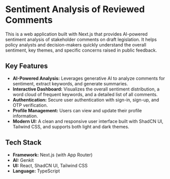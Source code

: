 # Sentiment Analysis of Reviewed Comments

This is a web application built with Next.js that provides AI-powered sentiment analysis of stakeholder comments on draft legislation. It helps policy analysts and decision-makers quickly understand the overall sentiment, key themes, and specific concerns raised in public feedback.

## Key Features

- **AI-Powered Analysis:** Leverages generative AI to analyze comments for sentiment, extract keywords, and generate summaries.
- **Interactive Dashboard:** Visualizes the overall sentiment distribution, a word cloud of frequent keywords, and a detailed list of all comments.
- **Authentication:** Secure user authentication with sign-in, sign-up, and OTP verification.
- **Profile Management:** Users can view and update their profile information.
- **Modern UI:** A clean and responsive user interface built with ShadCN UI, Tailwind CSS, and supports both light and dark themes.

## Tech Stack

- **Framework:** Next.js (with App Router)
- **AI:** Genkit
- **UI:** React, ShadCN UI, Tailwind CSS
- **Language:** TypeScript
